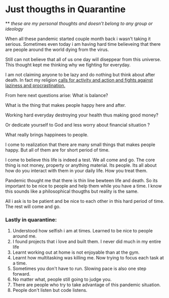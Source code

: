 # Just thougths in Quarantine

\*\* _these are my personal thoughts and doesn't belong to any group or ideology_

When all these pandemic started couple month back i wasn't taking it serious. Sometimes even today
i am having hard time believeing that there are people around the world dying from the virus.

Still can not believe that all of us one day will diseppear from this universe.
This thought kept me thinking why we fighting for everyday.

I am not claiming anyone to be lazy and do nothing but think about after death.
In fact my religion [calls for activity and action and fights against laziness and procrastination.](https://archive.islamonline.net/18315)

From here next questions arise: What is balance?

What is the thing that makes people happy here and after.

Working hard everyday destroying your health thus making good money?

Or dedicate yourself to God and less worry about financial situation ?

What really brings happinees to people.

I come to realization that there are many small things that makes people happy. But all of them are for short period of time.

I come to believe this life is indeed a test. We all come and go.
The core thing is not money, property or anything material.
Its people.
Its all about how do you interact with them in your daily life.
How you treat them.

Pandemic thought me that there is thin line bewteen life and death.
So its important to be nice to people and help them while you have a time.
I know this sounds like a philosophical thougths but reality is the same.

All i ask is to be patient and be nice to each other in this hard period of time.
The rest will come and go.

### Lastly in quarantine:

1. Understood how selfish i am at times. Learned to be nice to people around me.
2. I found projects that i love and built them. I never did much in my entire life
3. Learnt working out at home is not enjoyable than at the gym.
4. Learnt how multitasking was killing me. Now trying to focus each task at a time.
5. Sometimes you don't have to run. Slowing pace is also one step forward.
6. No matter what, people still going to judge you.
7. There are people who try to take advantage of this pandemic situation.
8. People don't listen but code listens.
